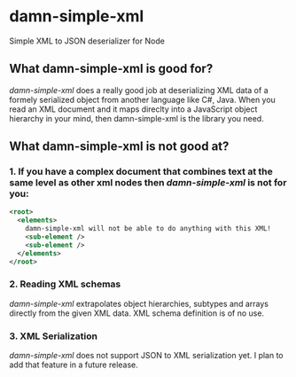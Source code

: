 damn-simple-xml
===============

Simple XML to JSON deserializer for Node

## What damn-simple-xml is good for?

*damn-simple-xml* does a really good job at deserializing XML data of a
formely serialized object from another language like C#, Java. When
you read an XML document and it maps direclty into a JavaScript object 
hierarchy in your mind, then damn-simple-xml is the library you need.

## What damn-simple-xml is not good at?

### 1. If you have a complex document that combines text at the same level as other xml nodes then *damn-simple-xml* is not for you:

```xml
<root>
  <elements>
    damn-simple-xml will not be able to do anything with this XML!
    <sub-element />
    <sub-element />
  </elements>
</root>
```

### 2. Reading XML schemas

*damn-simple-xml* extrapolates object hierarchies, subtypes and arrays
directly from the given XML data. XML schema definition is of no use.

### 3. XML Serialization

*damn-simple-xml* does not support JSON to XML serialization yet. I
plan to add that feature in a future release.
